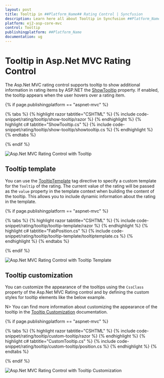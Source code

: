 ```yaml
---
layout: post
title: Tooltip in ##Platform_Name## Rating Control | Syncfusion
description: Learn here all about Tooltip in Syncfusion ##Platform_Name## Rating control of Syncfusion Essential JS 2 and more.
platform: ej2-asp-core-mvc
control: Tooltip
publishingplatform: ##Platform_Name
documentation: ug
---
```


# Tooltip in Asp.Net MVC Rating Control

The Asp.Net MVC rating control supports tooltip to show additional information in rating items by ASP.NET the [ShowTooltip](https://help.syncfusion.com/cr/aspnetmvc-js2/Syncfusion.EJ2.Inputs.Rating.html#Syncfusion_EJ2_Inputs_Rating_ShowTooltip) property. If enabled, the tooltip appears when the user hovers over a rating item.

{% if page.publishingplatform == "aspnet-mvc" %}

{% tabs %}
{% highlight razor tabtitle="CSHTML" %}
{% include code-snippet/rating/tooltip/show-tooltip/razor %}
{% endhighlight %}
{% highlight c# tabtitle="ShowTooltip.cs" %}
{% include code-snippet/rating/tooltip/show-tooltip/showtooltip.cs %}
{% endhighlight %}
{% endtabs %}

{% endif %}

![Asp.Net MVC Rating Control with Tooltip](./images/rating-tooltip.png)

## Tooltip template

You can use the [TooltipTemplate](https://help.syncfusion.com/cr/aspnetmvc-js2/Syncfusion.EJ2.Inputs.Rating.html#Syncfusion_EJ2_Inputs_Rating_TooltipTemplate) tag directive to specify a custom template for the `Tooltip` of the rating. The current value of the rating will be passed as the `value` property in the template context when building the content of the tooltip. This allows you to include dynamic information about the rating in the template.

{% if page.publishingplatform == "aspnet-mvc" %}

{% tabs %}
{% highlight razor tabtitle="CSHTML" %}
{% include code-snippet/rating/tooltip/tooltip-template/razor %}
{% endhighlight %}
{% highlight c# tabtitle="FabPosition.cs" %}
{% include code-snippet/rating/tooltip/tooltip-template/tooltiptemplate.cs %}
{% endhighlight %}
{% endtabs %}

{% endif %}

![Asp.Net MVC Rating Control with Tooltip Template](./images/rating-tooltip-template.png)


## Tooltip customization

You can customize the appearance of the tooltips using the `CssClass` property of the Asp.Net MVC Rating control and by defining the custom styles for tooltip elements like the below example.

N> You can find more information about customizing the appearance of the tooltip in the [Tooltip Customization](https://ej2.syncfusion.com/aspnetmvc/documentation/tooltip/style) documentation.

{% if page.publishingplatform == "aspnet-mvc" %}

{% tabs %}
{% highlight razor tabtitle="CSHTML" %}
{% include code-snippet/rating/tooltip/custom-tooltip/razor %}
{% endhighlight %}
{% highlight c# tabtitle="CustomTooltip.cs" %}
{% include code-snippet/rating/tooltip/custom-tooltip/position.cs %}
{% endhighlight %}
{% endtabs %}

{% endif %}

![Asp.Net MVC Rating Control with Tooltip Customization](./images/rating-custom-tooltip.png)